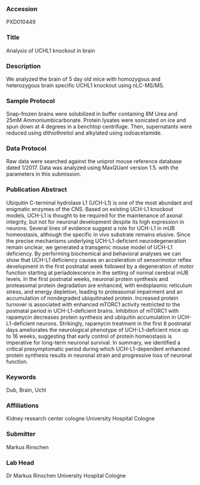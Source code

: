 ### Accession
PXD010449

### Title
Analysis of UCHL1 knockout in brain

### Description
We analyzed the brain of 5 day old mice with homozygous and heterozygous brain specific UCHL1 knockout using nLC-MS/MS.

### Sample Protocol
Snap-frozen brains were solubilized in buffer containing 8M Urea and 25mM Ammoniumbicarbonate. Protein lysates were sonicated on ice and spun down at 4 degrees in a benchtop centrifuge. Then, supernatants were reduced using dithiothreitol and alkylated using iodoacetamide.

### Data Protocol
Raw data were searched against the uniprot mouse reference database dated 1/2017. Data was analyzed using MaxQUant version 1.5. with the parameters in this submission.

### Publication Abstract
Ubiquitin C-terminal hydrolase L1 (UCH-L1) is one of the most abundant and enigmatic enzymes of the CNS. Based on existing UCH-L1 knockout models, UCH-L1 is thought to be required for the maintenance of axonal integrity, but not for neuronal development despite its high expression in neurons. Several lines of evidence suggest a role for UCH-L1 in mUB homeostasis, although the specific in vivo substrate remains elusive. Since the precise mechanisms underlying UCH-L1-deficient neurodegeneration remain unclear, we generated a transgenic mouse model of UCH-L1 deficiency. By performing biochemical and behavioral analyses we can show that UCH-L1 deficiency causes an acceleration of sensorimotor reflex development in the first postnatal week followed by a degeneration of motor function starting at periadolescence in the setting of normal cerebral mUB levels. In the first postnatal weeks, neuronal protein synthesis and proteasomal protein degradation are enhanced, with endoplasmic reticulum stress, and energy depletion, leading to proteasomal impairment and an accumulation of nondegraded ubiquitinated protein. Increased protein turnover is associated with enhanced mTORC1 activity restricted to the postnatal period in UCH-L1-deficient brains. Inhibition of mTORC1 with rapamycin decreases protein synthesis and ubiquitin accumulation in UCH-L1-deficient neurons. Strikingly, rapamycin treatment in the first 8 postnatal days ameliorates the neurological phenotype of UCH-L1-deficient mice up to 16 weeks, suggesting that early control of protein homeostasis is imperative for long-term neuronal survival. In summary, we identified a critical presymptomatic period during which UCH-L1-dependent enhanced protein synthesis results in neuronal strain and progressive loss of neuronal function.

### Keywords
Dub, Brain, Uchl

### Affiliations
Kidney research center cologne
University Hospital Cologne

### Submitter
Markus Rinschen

### Lab Head
Dr Markus Rinschen
University Hospital Cologne


